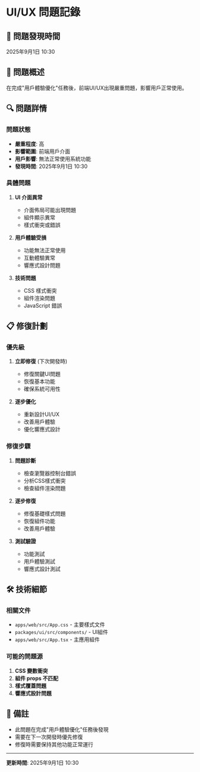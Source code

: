 # UI/UX 問題記錄

## 📅 問題發現時間
2025年9月1日 10:30

## 🚨 問題概述
在完成"用戶體驗優化"任務後，前端UI/UX出現嚴重問題，影響用戶正常使用。

## 🔍 問題詳情

### **問題狀態**
- **嚴重程度**: 高
- **影響範圍**: 前端用戶介面
- **用戶影響**: 無法正常使用系統功能
- **發現時間**: 2025年9月1日 10:30

### **具體問題**
1. **UI 介面異常**
   - 介面佈局可能出現問題
   - 組件顯示異常
   - 樣式衝突或錯誤

2. **用戶體驗受損**
   - 功能無法正常使用
   - 互動體驗異常
   - 響應式設計問題

3. **技術問題**
   - CSS 樣式衝突
   - 組件渲染問題
   - JavaScript 錯誤

## 📋 修復計劃

### **優先級**
1. **立即修復** (下次開發時)
   - 修復關鍵UI問題
   - 恢復基本功能
   - 確保系統可用性

2. **逐步優化**
   - 重新設計UI/UX
   - 改善用戶體驗
   - 優化響應式設計

### **修復步驟**
1. **問題診斷**
   - 檢查瀏覽器控制台錯誤
   - 分析CSS樣式衝突
   - 檢查組件渲染問題

2. **逐步修復**
   - 修復基礎樣式問題
   - 恢復組件功能
   - 改善用戶體驗

3. **測試驗證**
   - 功能測試
   - 用戶體驗測試
   - 響應式設計測試

## 🛠️ 技術細節

### **相關文件**
- `apps/web/src/App.css` - 主要樣式文件
- `packages/ui/src/components/` - UI組件
- `apps/web/src/App.tsx` - 主應用組件

### **可能的問題源**
1. **CSS 變數衝突**
2. **組件 props 不匹配**
3. **樣式覆蓋問題**
4. **響應式設計問題**

## 📝 備註
- 此問題在完成"用戶體驗優化"任務後發現
- 需要在下一次開發時優先修復
- 修復時需要保持其他功能正常運行

---

**更新時間**: 2025年9月1日 10:30
